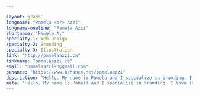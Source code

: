```yaml
---

layout: grads
longname: "Pamela <br> Azzi"
longname-oneline: "Pamela Azzi"
shortname: "Pamela A."
specialty-1: Web Design
specialty-2: Branding
specialty-3: Illustration
link: "http://pamelaazzi.ca"
linkname: "pamelaazzi.ca"
email: "pamelaazzi93@gmail.com"
behance: "https://www.behance.net/pamelaazzi"
description: "Hello. My name is Pamela and I specialize in branding. I love learning and exploring different approaches to design. I also like cats."
meta: "Hello. My name is Pamela and I specialize in branding. I love learning and exploring different approaches to design. I also like cats."
---
```

